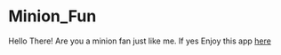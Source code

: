 # Minion_Fun
Hello There! Are you a minion fan just like me. If yes Enjoy this app [here](minion-fun.netlify.app)
